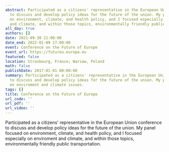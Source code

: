 ```yaml
---
abstract: Participated as a citizens' representative in the European Union conference
  to discuss and develop policy ideas for the future of the union. My panel focused
  on environment, climate, and health policy, and I focused especially on enviroment
  and climate, and within those topics, environmentally friendly public transportation.
all_day: true
authors: []
date: 2021-09-30 21:00:00
date_end: 2022-01-09 17:00:00
event: Conference on the Future of Europe
event_url: https://futureu.europa.eu
featured: false
location: Strasbourg, France; Warsaw, Poland
math: false
publishDate: 2017-01-01 00:00:00
summary: Participated as a citizens' representative in the European Union conference
  to discuss and develop policy ideas for the future of the union. My panel focused
  on enviroment and climate issues.
tags: []
title: Conference on the Future of Europe
url_code: ''
url_pdf: ''
url_video: ''
---
```


Participated as a citizens' representative in the European Union conference to discuss and develop policy ideas for the future of the union. My panel focused on environment, climate, and health policy, and I focused especially on enviroment and climate, and within those topics, environmentally friendly public transportation.

